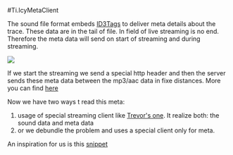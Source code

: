#Ti.IcyMetaClient

The sound file format embeds [ID3Tags](https://en.wikipedia.org/wiki/ID3) to deliver meta details about the trace. These data are in the tail of file. In field of live streaming is no end. Therefore the meta data will send on start of streaming and during streaming. 

![](http://www.smackfu.com/stuff/programming/shoutcast.gif)

If we start the streaming we send a special http header and then the server sends these meta data between the mp3/aac data in fixe distances. More you can find [here](http://www.smackfu.com/stuff/programming/shoutcast.html)

Now we have two ways t read this meta:

1. usage of special streaming client like [Trevor's one](https://github.com/trevorf/ti-android-streamer). It realize both: the sound data and meta data
2. or we debundle the problem and uses a  special client only for meta.

An inspiration for us is this [snippet](https://github.com/shinymayhem/radio-presets-widget/blob/master/src/com/radiopirate/android/service/IcyStreamMeta.java)
